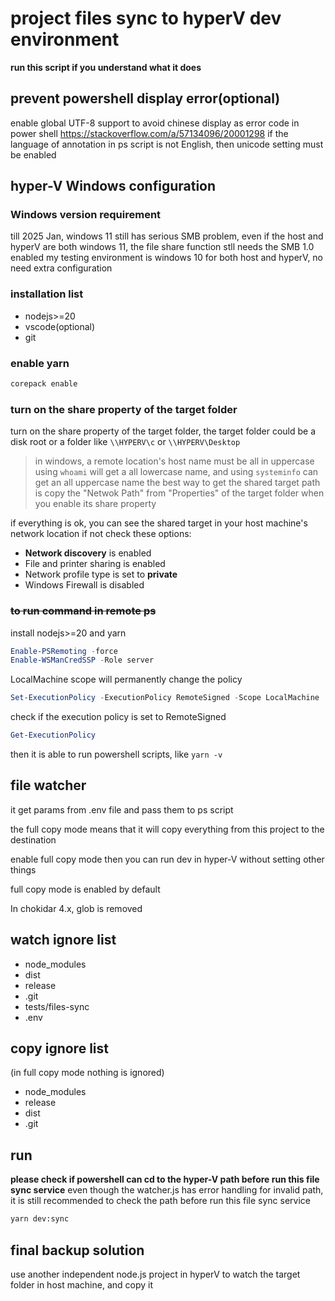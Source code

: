 # project files sync to hyperV dev environment
**run this script if you understand what it does**

## prevent powershell display error(optional)
enable global UTF-8 support to avoid chinese display as error code in power shell
https://stackoverflow.com/a/57134096/20001298
if the language of annotation in ps script is not English, then unicode setting must be enabled

## hyper-V Windows configuration
### Windows version requirement
till 2025 Jan, windows 11 still has serious SMB problem, even if the host and hyperV are both windows 11, the file share function stll needs the SMB 1.0 enabled
my testing environment is windows 10 for both host and hyperV, no need extra configuration

### installation list
- nodejs>=20
- vscode(optional)
- git

### enable yarn
```bash
corepack enable
```

### **turn on the share property of the target folder**
turn on the share property of the target folder, the target folder could be a disk root or a folder
like `\\HYPERV\c` or `\\HYPERV\Desktop`
> in windows, a remote location's host name must be all in uppercase
> using `whoami` will get a all lowercase name, and using `systeminfo` can get an all uppercase name
> the best way to get the shared target path is copy the "Netwok Path" from "Properties" of the target folder when you enable its share property

if everything is ok, you can see the shared target in your host machine's network location
if not check these options:
- **Network discovery** is enabled
- File and printer sharing is enabled
- Network profile type is set to **private**
- Windows Firewall is disabled

### ~~to run command in remote ps~~
install nodejs>=20 and yarn

```powershell
Enable-PSRemoting -force
Enable-WSManCredSSP -Role server
```

LocalMachine scope will permanently change the policy
```powershell
Set-ExecutionPolicy -ExecutionPolicy RemoteSigned -Scope LocalMachine
```
check if the execution policy is set to RemoteSigned
```powershell
Get-ExecutionPolicy
```
then it is able to run powershell scripts, like `yarn -v`

## file watcher
it get params from .env file and pass them to ps script

the full copy mode means that it will copy everything from this project to the destination

enable full copy mode then you can run dev in hyper-V without setting other things

full copy mode is enabled by default

In chokidar 4.x, glob is removed

## watch ignore list
- node_modules
- dist
- release
- .git
- tests/files-sync
- .env
  
## copy ignore list
(in full copy mode nothing is ignored)
- node_modules
- release
- dist
- .git

## run
**please check if powershell can cd to the hyper-V path before run this file sync service**
even though the watcher.js has error handling for invalid path, it is still recommended to check the path before run this file sync service

```bash
yarn dev:sync
```

## final backup solution
use another independent node.js project in hyperV to watch the target folder in host machine, and copy it